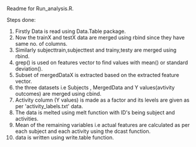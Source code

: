 Readme for Run_analysis.R.

Steps done:

1) Firstly Data is read using Data.Table package.
2) Now the trainX and testX data are merged using rbind since they have same no. of columns.
3) Similarly subjecttrain,subjecttest and trainy,testy are merged using rbind.
4) grep() is used on features vector to find values with mean() or standard deviation().
5) Subset of  mergedDataX is extracted based on the extracted feature vector.
6) the three datasets i.e Subjects , MergedData and Y values(avtivity outcomes) are merged using cbind.
7) Activity column (Y values) is made as a factor and its levels are given as per 'activity_labels.txt' data.
8) The data is melted using melt function with ID's being subject and activities.
9) Mean of the remaining variables i.e actual features are calculated as per each subject and each activity using the dcast function.
10) data is written using write.table function.

